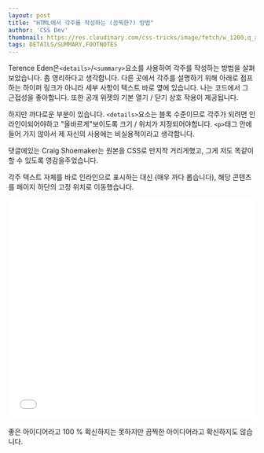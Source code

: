 ```yaml
---
layout: post
title: "HTML에서 각주를 작성하는 (끔찍한?) 방법"
author: 'CSS Dev'
thumbnail: https://res.cloudinary.com/css-tricks/image/fetch/w_1200,q_auto,f_auto/https://css-tricks.com/wp-content/uploads/2020/12/details-summary-footnote.jpg
tags: DETAILS/SUMMARY,FOOTNOTES
---
```



Terence Eden은`<details>`/`<summary>`요소를 사용하여 각주를 작성하는 방법을 살펴 보았습니다.
 좀 영리하다고 생각합니다.
 다른 곳에서 각주를 설명하기 위해 아래로 점프하는 하이퍼 링크가 아니라 세부 사항이 텍스트 바로 옆에 있습니다.
 나는 코드에서 그 근접성을 좋아합니다.
 또한 공개 위젯의 기본 열기 / 닫기 상호 작용이 제공됩니다.

하지만 까다로운 부분이 있습니다.
 `<details>`요소는 블록 수준이므로 각주가 되려면 인라인이되어야하고 "올바르게"보이도록 크기 / 위치가 지정되어야합니다.
 `<p>`태그 안에 들어 가지 않아서 제 자신의 사용에는 비실용적이라고 생각합니다.

댓글에있는 Craig Shoemaker는 원본을 CSS로 만지작 거리게했고, 그게 저도 똑같이 할 수 있도록 영감을주었습니다.

각주 텍스트 자체를 바로 인라인으로 표시하는 대신 (매우 까다 롭습니다), 해당 콘텐츠를 페이지 하단의 고정 위치로 이동했습니다.

<div class="wp-block-cp-codepen-gutenberg-embed-block cp_embed_wrapper resizable" style="height: 450px;"><iframe id="cp_embed_jOMZewP" src="//codepen.io/anon/embed/jOMZewP?height=450&amp;theme-id=1&amp;slug-hash=jOMZewP&amp;default-tab=result" height="450" scrolling="no" frameborder="0" allowfullscreen="" allowpaymentrequest="" name="CodePen Embed jOMZewP" title="CodePen Embed jOMZewP" class="cp_embed_iframe" style="width: 100%; overflow: hidden; height: 100%;">CodePen Embed Fallback</iframe><div class="win-size-grip" style="touch-action: none;"></div></div>

좋은 아이디어라고 100 % 확신하지는 못하지만 끔찍한 아이디어라고 확신하지도 않습니다.